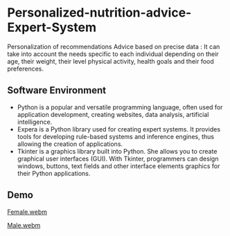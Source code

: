 # Personalized-nutrition-advice-Expert-System
Personalization of recommendations Advice based on precise data : It can take into account the needs specific to each individual depending on their age, their weight, their level physical activity, health goals and their food preferences.

## Software Environment 
  * Python is a popular and versatile programming language, often used for application development, creating websites, data analysis, artificial intelligence.
  * Expera is a Python library used for creating expert systems. It provides tools for developing rule-based systems and inference engines, thus allowing the creation of applications.
  * Tkinter is a graphics library built into Python. She allows you to create graphical user interfaces (GUI). With Tkinter, programmers can design windows, buttons, text fields and other interface elements graphics for their Python applications.

## Demo 
[Female.webm](https://github.com/ines-22/Personalized-nutrition-advice-Expert-System/assets/76628788/40c4120e-d99e-4443-9fe2-b53d76e5b79e)

[Male.webm](https://github.com/ines-22/Personalized-nutrition-advice-Expert-System/assets/76628788/ff28f612-ca40-4f01-89ba-3316e8aa6b4f)
